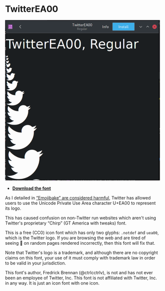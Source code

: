 # TwitterEA00

![Info](https://raw.githubusercontent.com/ctrlcctrlv/TwitterEA00/master/specimens/screenshot.png)

* [**Download the font**](https://github.com/ctrlcctrlv/TwitterEA00/raw/main/dist/TwitterEA00.ttf)

As I detailed in [“Emojibake” are considered harmful](https://fredrickbrennan.medium.com/emojibake-are-considered-harmful-f87e65cf4c6e), Twitter has allowed users to use the Unicode Private Use Area character U+EA00 to represent its logo.

This has caused confusion on non-Twitter run websites which aren't using Twitter's proprietary “Chirp” (GT America with tweaks) font.

This is a free (CC0) icon font which has only two glyphs: `.notdef` and `uea00`, which is the Twitter logo. If you are browsing the web and are tired of seeing  on random pages rendered incorrectly, then this font will fix that.

Note that Twitter's logo is a trademark, and although there are no copyright claims on this font, your use of it must comply with trademark law in order to be valid in your jurisdiction.

This font's author, Fredrick Brennan (@ctrlcctrlv), is not and has not ever been an employee of Twitter, Inc. This font is not affiliated with Twitter, Inc. in any way. It is just an icon font with one icon.

